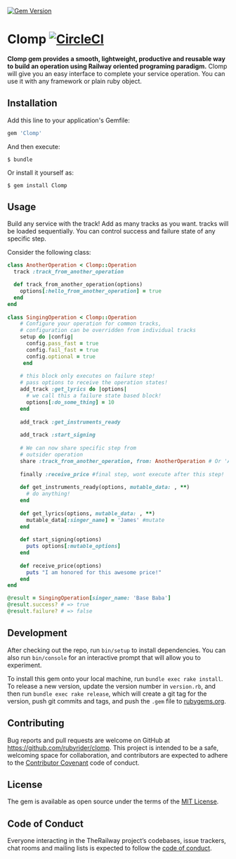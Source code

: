 [![Gem Version](https://badge.fury.io/rb/clomp.svg)](https://badge.fury.io/rb/clomp)
# Clomp [![CircleCI](https://circleci.com/gh/rubyrider/clomp.svg?style=svg)](https://circleci.com/gh/rubyrider/clomp)

**Clomp gem provides a smooth, lightweight, productive and reusable way to build an operation using Railway oriented programing paradigm.**
Clomp will give you an easy interface to complete your service operation. You can use it with any framework 
or plain ruby object. 
## Installation

Add this line to your application's Gemfile:

```ruby
gem 'Clomp'
```

And then execute:

    $ bundle

Or install it yourself as:

    $ gem install Clomp

## Usage
Build any service with the track! Add as many tracks as you want.
tracks will be loaded sequentially. You can control success and failure state of any 
specific step.


Consider the following class:
```ruby
class AnotherOperation < Clomp::Operation
  track :track_from_another_operation

  def track_from_another_operation(options)
    options[:hello_from_another_operation] = true
  end
end
    
class SingingOperation < Clomp::Operation
    # Configure your operation for common tracks,
    # configuration can be overridden from individual tracks 
    setup do |config|
      config.pass_fast = true
      config.fail_fast = true
      config.optional = true
     end
      
    # this block only executes on failure step! 
    # pass options to receive the operation states!   
    add_track :get_lyrics do |options|
      # we call this a failure state based block!
      options[:do_some_thing] = 10
    end
    
    add_track :get_instruments_ready
    
    add_track :start_signing
    
    # We can now share specific step from 
    # outsider operation
    share :track_from_another_operation, from: AnotherOperation # Or 'AnotherOperation'
    
    finally :receive_price #final step, wont execute after this step!
    
    def get_instruments_ready(options, mutable_data: , **)
      # do anything!
    end
    
    def get_lyrics(options, mutable_data: , **)
      mutable_data[:singer_name] = 'James' #mutate
    end
    
    def start_signing(options)
      puts options[:mutable_options]
    end
    
    def receive_price(options)
      puts "I am honored for this awesome price!"
    end
end
```

```ruby
@result = SingingOperation[singer_name: 'Base Baba']
@result.success? # => true
@result.failure? # => false
```

## Development

After checking out the repo, run `bin/setup` to install dependencies. You can also run `bin/console` for an interactive prompt that will allow you to experiment.

To install this gem onto your local machine, run `bundle exec rake install`. To release a new version, update the version number in `version.rb`, and then run `bundle exec rake release`, which will create a git tag for the version, push git commits and tags, and push the `.gem` file to [rubygems.org](https://rubygems.org).

## Contributing

Bug reports and pull requests are welcome on GitHub at https://github.com/rubyrider/clomp. This project is intended to be a safe, welcoming space for collaboration, and contributors are expected to adhere to the [Contributor Covenant](http://contributor-covenant.org) code of conduct.

## License

The gem is available as open source under the terms of the [MIT License](https://opensource.org/licenses/MIT).

## Code of Conduct

Everyone interacting in the TheRailway project’s codebases, issue trackers, chat rooms and mailing lists is expected to follow the [code of conduct](https://github.com/rubyrider/clomp/blob/master/CODE_OF_CONDUCT.md).

